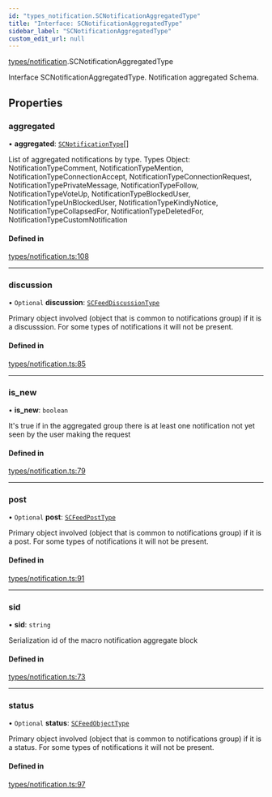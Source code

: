 ```yaml
---
id: "types_notification.SCNotificationAggregatedType"
title: "Interface: SCNotificationAggregatedType"
sidebar_label: "SCNotificationAggregatedType"
custom_edit_url: null
---
```


[types/notification](../modules/types_notification).SCNotificationAggregatedType

Interface SCNotificationAggregatedType.
Notification aggregated Schema.

## Properties

### aggregated

• **aggregated**: [`SCNotificationType`](types_notification.SCNotificationType)[]

List of aggregated notifications by type.
Types Object: NotificationTypeComment, NotificationTypeMention,
NotificationTypeConnectionAccept, NotificationTypeConnectionRequest,
NotificationTypePrivateMessage, NotificationTypeFollow, NotificationTypeVoteUp,
NotificationTypeBlockedUser, NotificationTypeUnBlockedUser,
NotificationTypeKindlyNotice, NotificationTypeCollapsedFor,
NotificationTypeDeletedFor, NotificationTypeCustomNotification

#### Defined in

[types/notification.ts:108](https://github.com/selfcommunity/community-ui/blob/009afd8/packages/sc-core/src/types/notification.ts#L108)

___

### discussion

• `Optional` **discussion**: [`SCFeedDiscussionType`](types_feed.SCFeedDiscussionType)

Primary object involved (object that is common to notifications group)
if it is a discusssion. For some types of notifications it will not be present.

#### Defined in

[types/notification.ts:85](https://github.com/selfcommunity/community-ui/blob/009afd8/packages/sc-core/src/types/notification.ts#L85)

___

### is\_new

• **is\_new**: `boolean`

It's true if in the aggregated group there is at least one
notification not yet seen by the user making the request

#### Defined in

[types/notification.ts:79](https://github.com/selfcommunity/community-ui/blob/009afd8/packages/sc-core/src/types/notification.ts#L79)

___

### post

• `Optional` **post**: [`SCFeedPostType`](types_feed.SCFeedPostType)

Primary object involved (object that is common to notifications group)
if it is a post. For some types of notifications it will not be present.

#### Defined in

[types/notification.ts:91](https://github.com/selfcommunity/community-ui/blob/009afd8/packages/sc-core/src/types/notification.ts#L91)

___

### sid

• **sid**: `string`

Serialization id of the macro notification aggregate block

#### Defined in

[types/notification.ts:73](https://github.com/selfcommunity/community-ui/blob/009afd8/packages/sc-core/src/types/notification.ts#L73)

___

### status

• `Optional` **status**: [`SCFeedObjectType`](types_feed.SCFeedObjectType)

Primary object involved (object that is common to notifications group)
if it is a status. For some types of notifications it will not be present.

#### Defined in

[types/notification.ts:97](https://github.com/selfcommunity/community-ui/blob/009afd8/packages/sc-core/src/types/notification.ts#L97)
